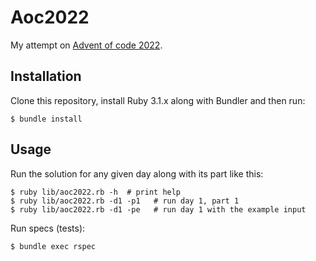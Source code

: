 # Aoc2022

My attempt on [Advent of code 2022](https://adventofcode.com/2022).

## Installation

Clone this repository, install Ruby 3.1.x along with Bundler and then run:

```shell
$ bundle install
```

## Usage

Run the solution for any given day along with its part like this:

```shell
$ ruby lib/aoc2022.rb -h  # print help
$ ruby lib/aoc2022.rb -d1 -p1   # run day 1, part 1
$ ruby lib/aoc2022.rb -d1 -pe   # run day 1 with the example input
```

Run specs (tests):

```shell
$ bundle exec rspec
```